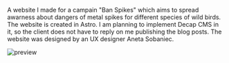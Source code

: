A website I made for a campain "Ban Spikes" which aims to spread awarness about dangers of metal spikes for different species of wild birds.
The website is created in Astro. I am planning to implement Decap CMS in it, so the client does not have to reply on me publishing the blog posts.
The website was designed by an UX designer Aneta Sobaniec.

![preview](https://github.com/PolishCrow23/Wild-Birds-Protection-Website/assets/139121607/61d38818-5789-42fe-94e0-14b019b5f7bd)
